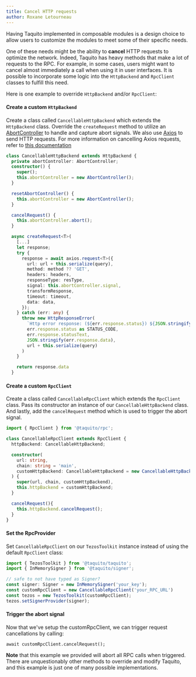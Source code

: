 ```yaml
---
title: Cancel HTTP requests
author: Roxane Letourneau
---
```


Having Taquito implemented in composable modules is a design choice to allow users to customize the modules to meet some of their specific needs.

One of these needs might be the ability to **cancel** HTTP requests to optimize the network. Indeed, Taquito has heavy methods that make a lot of requests to the RPC. For example, in some cases, users might want to cancel almost immediately a call when using it in user interfaces. It is possible to incorporate some logic into the `HttpBackend` and `RpcClient` classes to fulfill this need.

Here is one example to override `HttpBackend` and/or `RpcClient`:


#### **Create a custom** `HttpBackend`  
Create a class called `CancellableHttpBackend` which extends the `HttpBackend` class. Override the `createRequest` method to utilize an [AbortController](https://developer.mozilla.org/en-US/docs/Web/API/AbortController) to handle and capture abort signals. We also use [Axios](https://github.com/axios/axios) to send HTTP requests. For more information on cancelling Axios requests, refer to [this documentation](https://github.com/axios/axios#cancellation)

``` ts
class CancellableHttpBackend extends HttpBackend {
  private abortController: AbortController;
  constructor() {
    super();
    this.abortController = new AbortController();
  }

  resetAbortController() {
    this.abortController = new AbortController();
  }

  cancelRequest() {
    this.abortController.abort();
  }

  async createRequest<T>(
    [...]
    let response;
    try {
      response = await axios.request<T>({
        url: url + this.serialize(query),
        method: method ?? 'GET',
        headers: headers,
        responseType: resType,
        signal: this.abortController.signal,
        transformResponse,
        timeout: timeout,
        data: data,
      });
    } catch (err: any) {
      throw new HttpResponseError(
        `Http error response: (${err.response.status}) ${JSON.stringify(err.response.data)}`,
        err.response.status as STATUS_CODE,
        err.response.statusText,
        JSON.stringify(err.response.data),
        url + this.serialize(query)
      )
    }

    return response.data
  }
```   

#### **Create a custom** `RpcClient`  
Create a class called `CancellableRpcClient` which extends the `RpcClient` class. Pass its constructor an instance of our `CancellableHttpBackend` class. And lastly, add the `cancelRequest` method which is used to trigger the abort signal.

``` ts
import { RpcClient } from '@taquito/rpc';

class CancellableRpcClient extends RpcClient {
  httpBackend: CancellableHttpBackend;

  constructor(
    url: string,
    chain: string = 'main',
    customHttpBackend: CancellableHttpBackend = new CancellableHttpBackend()
  ) {
    super(url, chain, customHttpBackend),
    this.httpBackend = customHttpBackend;
  }

  cancelRequest(){
    this.httpBackend.cancelRequest();
  }
}
```   

#### **Set the RpcProvider**  
Set `CancellableRpcClient` on our `TezosToolkit` instance instead of using the default `RpcClient` class:

``` ts
import { TezosToolkit } from '@taquito/taquito';
import { InMemorySigner } from '@taquito/signer';

// safe to not have typed as Signer?
const signer: Signer = new InMemorySigner('your_key');
const customRpcClient = new CancellableRpcClient('your_RPC_URL')  
const tezos = new TezosToolkit(customRpcClient);
tezos.setSignerProvider(signer);
```   
 
#### **Trigger the abort signal**  
Now that we've setup the customRpcClient, we can trigger request cancellations by calling:
```
await customRpcClient.cancelRequest();
```   

**Note** that this example we provided will abort all RPC calls when triggered. There are unquestionably other methods to override and modify Taquito, and this example is just one of many possible implementations.
